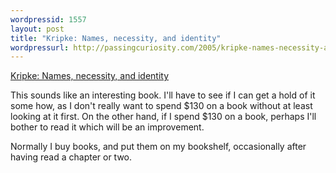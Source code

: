 ```yaml
--- 
wordpressid: 1557
layout: post
title: "Kripke: Names, necessity, and identity"
wordpressurl: http://passingcuriosity.com/2005/kripke-names-necessity-and-identity/
---
```


[Kripke: Names, necessity, and identity][1]

[1]: http://ndpr.icaap.org/content/archives/2004/10/nelson-hughes.html

This sounds like an interesting book. I'll have to see if I can get a hold of
it some how, as I don't really want to spend $130 on a book without at least
looking at it first. On the other hand, if I spend $130 on a book, perhaps
I'll bother to read it which will be an improvement.

Normally I buy books, and put them on my bookshelf, occasionally after having
read a chapter or two.
